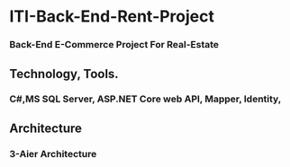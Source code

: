 # ITI-Back-End-Rent-Project

### Back-End E-Commerce Project For Real-Estate

## Technology, Tools.

### C#,MS SQL Server, ASP.NET Core web API, Mapper, Identity,

## Architecture
### 3-Aier Architecture
